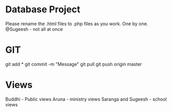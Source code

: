 Database Project
================

Please rename the .html files to .php files as you work. One by one.
@Sugeesh - not all at once


GIT
===

git add *
git commit -m "Message"
git pull
git push origin master

Views
=====
Buddhi - Public views
Aruna - ministry views
Saranga and Sugeesh - school views